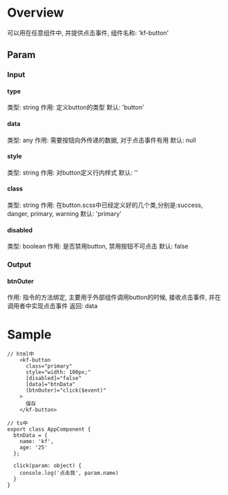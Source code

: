 # Overview
可以用在任意组件中, 并提供点击事件, 组件名称: 'kf-button'

## Param
### Input

#### type
类型: string
作用: 定义button的类型
默认: 'button'

#### data
类型: any
作用: 需要按钮向外传递的数据, 对于点击事件有用
默认: null

#### style
类型: string
作用: 对button定义行内样式
默认: ''

#### class
类型: string
作用: 在button.scss中已经定义好的几个类,分别是:success, danger, primary, warning
默认: 'primary'

#### disabled
类型: boolean
作用: 是否禁用button, 禁用按钮不可点击
默认: false

### Output
#### btnOuter
作用: 指令的方法绑定, 主要用于外部组件调用button的时候, 接收点击事件, 并在调用者中实现点击事件
返回: data

# Sample
```
// html中
    <kf-button
      class="primary"
      style="width: 100px;"
      [disabled]="false"
      [data]="btnData"
      (btnOuter)="click($event)"
    >
      保存
    </kf-button>
```
```
// ts中
export class AppComponent {
  btnData = {
    name: 'kf',
    age: '25'
  };

  click(param: object) {
    console.log('点击我', param.name)
  }
}

```
